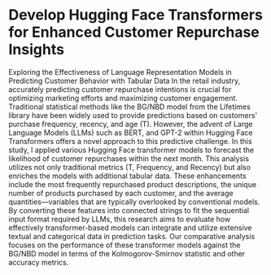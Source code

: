# Develop Hugging Face Transformers for Enhanced Customer Repurchase Insights
Exploring the Effectiveness of Language Representation Models in Predicting Customer Behavior with Tabular Data
In the retail industry, accurately predicting customer repurchase intentions is crucial for optimizing marketing efforts and maximizing customer engagement. Traditional statistical methods like the BG/NBD model from the Lifetimes library have been widely used to provide predictions based on customers' purchase frequency, recency, and age (T). However, the advent of Large Language Models (LLMs) such as BERT, and GPT-2 within Hugging Face Transformers offers a novel approach to this predictive challenge.
In this study, I applied various Hugging Face transformer models to forecast the likelihood of customer repurchases within the next month. This analysis utilizes not only traditional metrics (T, Frequency, and Recency) but also enriches the models with additional tabular data. These enhancements include the most frequently repurchased product descriptions, the unique number of products purchased by each customer, and the average quantities—variables that are typically overlooked by conventional models.
By converting these features into connected strings to fit the sequential input format required by LLMs, this research aims to evaluate how effectively transformer-based models can integrate and utilize extensive textual and categorical data in prediction tasks. Our comparative analysis focuses on the performance of these transformer models against the BG/NBD model in terms of the Kolmogorov-Smirnov statistic and other accuracy metrics.
